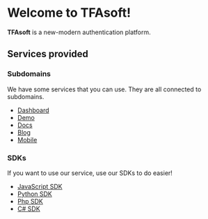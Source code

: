 # Welcome to TFAsoft!

**TFAsoft** is a new-modern authentication platform.

## Services provided

### Subdomains

We have some services that you can use. They are all connected to subdomains.

- [Dashboard](https://dashboard.amirhossein.com)
- [Demo](https://demo.amirhossein.com)
- [Docs](https://docs.amirhossein.com)
- [Blog](https://blog.amirhossein.com)
- [Mobile](https://Mobile.amirhossein.com)

### SDKs

If you want to use our service, use our SDKs to do easier!

- [JavaScript SDK](https://github.com/tfasoft/sdk-node)
- [Python SDK](https://github.com/tfasoft/sdk-python)
- [Php SDK](https://github.com/tfasoft/sdk-php)
- [C# SDK](https://github.com/tfasoft/sdk-csharp)